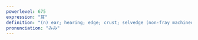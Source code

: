 ```yaml
---
powerlevel: 675
expression: "耳"
definition: "(n) ear; hearing; edge; crust; selvedge (non-fray machined edge of fabrics); selvage; (P)"
pronunciation: "みみ"
---
```

